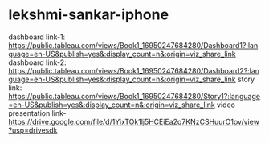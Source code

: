 # lekshmi-sankar-iphone

dashboard link-1: https://public.tableau.com/views/Book1_16950247684280/Dashboard1?:language=en-US&publish=yes&:display_count=n&:origin=viz_share_link
dashboard link-2: https://public.tableau.com/views/Book1_16950247684280/Dashboard2?:language=en-US&publish=yes&:display_count=n&:origin=viz_share_link
story link: https://public.tableau.com/views/Book1_16950247684280/Story1?:language=en-US&publish=yes&:display_count=n&:origin=viz_share_link
video presentation link- https://drive.google.com/file/d/1YixTOk1lj5HCEiEa2q7KNzCSHuurO1ov/view?usp=drivesdk
